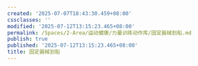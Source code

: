 ```yaml
---
created: '2025-07-07T18:43:30.459+08:00'
cssclasses: ''
modified: '2025-07-12T13:15:23.465+08:00'
permalink: /Spaces/2-Area/运动健康/力量训练动作库/固定器械划船.md
publish: true
published: '2025-07-12T13:15:23.465+08:00'
title: 固定器械划船
---
```

